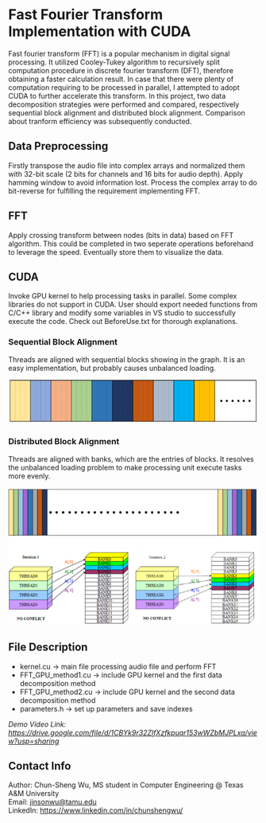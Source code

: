 # Fast Fourier Transform Implementation with CUDA
Fast fourier transform (FFT) is a popular mechanism in digital signal processing. It utilized Cooley-Tukey algorithm to recursively split computation procedure in discrete fourier transform (DFT), therefore obtaining a faster calculation result. In case that there were plenty of computation requiring to be processed in parallel, I attempted to adopt CUDA to further accelerate this transform. In this project, two data decomposition strategies were performed and compared, respectively sequential block alignment and distributed block alignment. Comparison about tranform efficiency was subsequently conducted. 

## Data Preprocessing
Firstly transpose the audio file into complex arrays and normalized them with 32-bit scale (2 bits for channels and 16 bits for audio depth). Apply hamming window to avoid information lost. Process the complex array to do bit-reverse for fulfilling the requirement implementing FFT.

## FFT
Apply crossing transform between nodes (bits in data) based on FFT algorithm. This could be completed in two seperate operations beforehand to leverage the speed. Eventually store them to visualize the data.

## CUDA
Invoke GPU kernel to help processing tasks in parallel. Some complex libraries do not support in CUDA. User should export needed functions from C/C++ library and modify some variables in VS studio to successfully execute the code. Check out BeforeUse.txt for thorough explanations.

### Sequential Block Alignment
Threads are aligned with sequential blocks showing in the graph. It is an easy implementation, but probably causes unbalanced loading.  
  
![plot](./Sequential_Block_Alignment.png)

### Distributed Block Alignment
Threads are aligned with banks, which are the entries of blocks. It resolves the unbalanced loading problem to make processing unit execute tasks more evenly.  
  
![plot](./Distributed_Block_Alignment.png)

## File Description
- kernel.cu -> main file processing audio file and perform FFT
- FFT_GPU_method1.cu -> include GPU kernel and the first data decomposition method
- FFT_GPU_method2.cu -> include GPU kernel and the second data decomposition method
- parameters.h -> set up parameters and save indexes

*Demo Video Link: https://drive.google.com/file/d/1CBYk9r32ZlfXzfkpuqr153wWZbMJPLxa/view?usp=sharing*

## Contact Info
Author: Chun-Sheng Wu, MS student in Computer Engineering @ Texas A&M University  
Email: jinsonwu@tamu.edu  
LinkedIn: https://www.linkedin.com/in/chunshengwu/

